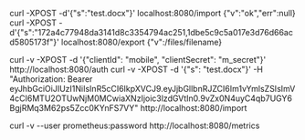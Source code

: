 curl -XPOST -d'{"s":"test.docx"}' localhost:8080/import
{"v":"ok","err":null}
curl -XPOST -d'{"s":"172a4c77948da3141d8c3354794ac251,1dbe5c9c5a017e3d76d66acd5805173f"}' localhost:8080/export
{"v":/files/filename}

curl -v -XPOST -d '{"clientId": "mobile", "clientSecret": "m_secret"}' http://localhost:8080/auth
curl -v -XPOST -d '{"s": "test.docx"}' -H "Authorization: Bearer eyJhbGciOiJIUzI1NiIsInR5cCI6IkpXVCJ9.eyJjbGllbnRJZCI6Im1vYmlsZSIsImV4cCI6MTU2OTUwNjM0MCwiaXNzIjoic3lzdGVtIn0.9vZx0N4uyC4qb7UGY6BgjRMq3M62ps5Zcc0KYnFS7VY" http://localhost:8080/import

curl -v --user prometheus:password http://localhost:8080/metrics
